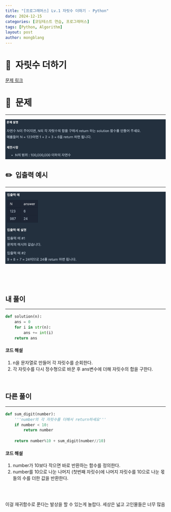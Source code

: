 ```yaml
---
title: "[프로그래머스] Lv.1 자릿수 더하기 - Python"
date: 2024-12-15  
categories: [코딩테스트 연습, 프로그래머스]
tags: [Python, Algorithm]
layout: post
author: mongblang
---
```


# 📌&nbsp; **자릿수 더하기**
[문제 링크](https://school.programmers.co.kr/learn/courses/30/lessons/12931)  

# 📝&nbsp; **문제**
---
![문제](/assets/img/codingtest-post-img/PG12931-1.png)


## ✏️&nbsp; **입출력 예시**
---
![예시](/assets/img/codingtest-post-img/PG12931-2.png)  


&nbsp;  

&nbsp;   



## **내 풀이**  
--- 

```python
def solution(n):
    ans = 0
    for i in str(n):
        ans += int(i)
    return ans
```

#### **코드 해설**  
1. n을 문자열로 만들어 각 자릿수를 순회한다. 
2. 각 자릿수를 다시 정수형으로 바꾼 후 ans변수에 더해 자릿수의 합을 구한다.

&nbsp;  


## **다른 풀이**
---

```python  
def sum_digit(number):
    '''number의 각 자릿수를 더해서 return하세요'''
    if number < 10:
        return number

    return number%10 + sum_digit(number//10)
```

#### **코드 해설**  
1. number가 10보다 작으면 바로 반환하는 함수를 정의한다.
2. number를 10으로 나눈 나머지 (첫번째 자릿수)에 나머지 자릿수를 10으로 나눈 몫들의 수를 더한 값을 반환한다. 

&nbsp;   
&nbsp;  

이걸 재귀함수로 푼다는 발상을 할 수 있는게 놀랍다. 세상은 넓고 고인물들은 너무 많음